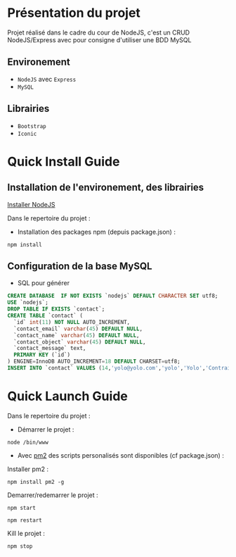 # Présentation du projet

Projet réalisé dans le cadre du cour de NodeJS, c'est un CRUD NodeJS/Express avec pour consigne d'utiliser une BDD MySQL

## Environement

* `NodeJS` avec `Express`
* `MySQL`

## Librairies

* `Bootstrap`
* `Iconic`

# Quick Install Guide

## Installation de l'environement, des librairies

[Installer NodeJS](https://nodejs.org)

Dans le repertoire du projet :

* Installation des packages npm (depuis package.json) :

```
npm install
```

## Configuration de la base MySQL

* SQL pour générer 

```sql
CREATE DATABASE  IF NOT EXISTS `nodejs` DEFAULT CHARACTER SET utf8;
USE `nodejs`;
DROP TABLE IF EXISTS `contact`;
CREATE TABLE `contact` (
  `id` int(11) NOT NULL AUTO_INCREMENT,
  `contact_email` varchar(45) DEFAULT NULL,
  `contact_name` varchar(45) DEFAULT NULL,
  `contact_object` varchar(45) DEFAULT NULL,
  `contact_message` text,
  PRIMARY KEY (`id`)
) ENGINE=InnoDB AUTO_INCREMENT=18 DEFAULT CHARSET=utf8;
INSERT INTO `contact` VALUES (14,'yolo@yolo.com','yolo','Yolo','Contrairement à une opinion répandue, le Lorem Ipsum n\'est pas simplement du texte aléatoire. Il trouve ses racines dans une oeuvre de la littérature latine classique datant de 45 av. J.-C., le rendant vieux de 2000 ans. Un professeur du Hampden-Sydney College, en Virginie, s\'est intéressé à un des mots latins les plus obscurs, consectetur, extrait d\'un passage du Lorem Ipsum, et en étudiant tous les usages de ce mot dans la littérature classique, découvrit la source incontestable du Lorem Ipsum. Il provient en fait des sections 1.10.32 et 1.10.33 du \"De Finibus Bonorum et Malorum\" (Des Suprêmes Biens et des Suprêmes Maux) de Cicéron. Cet ouvrage, très populaire pendant la Renaissance, est un traité sur la théorie de l\'éthique. Les premières lignes du Lorem Ipsum, \"Lorem ipsum dolor sit amet...\", proviennent de la section 1.10.32.\r\n\r\nL\'extrait standard de Lorem Ipsum utilisé depuis le XVIè siècle est reproduit ci-dessous pour les curieux. Les sections 1.10.32 et 1.10.33 du \"De Finibus Bonorum et Malorum\" de Cicéron sont aussi reproduites dans leur version originale, accompagnée de la traduction anglaise de H. Rackham (1914).'),(17,'test@mail.com','testMan','test','zeoi,fdzeinzfijndie,eozxzlx^plcs^dpc;oi,nezijndze');
```

# Quick Launch Guide

Dans le repertoire du projet :

* Démarrer le projet :

```
node /bin/www
```

* Avec [pm2](http://pm2.keymetrics.io/) des scripts personalisés sont disponibles (cf package.json) :

Installer pm2 :

```
npm install pm2 -g
```

Demarrer/redemarrer le projet :

```
npm start
```
```
npm restart
```

Kill le projet :

```
npm stop
```
